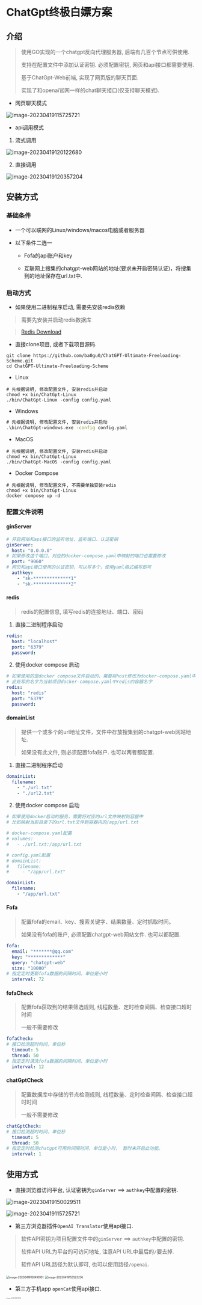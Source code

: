 # ChatGpt终极白嫖方案

## 介绍

> 使用GO实现的一个chatgpt反向代理服务器, 后端有几百个节点可供使用.
>
> 支持在配置文件中添加认证密钥. 必须配置密钥, 网页和api接口都需要使用.
>
> 基于ChatGpt-Web前端, 实现了网页版的聊天页面.
>
> 实现了和openai官网一样的chat聊天接口(仅支持聊天模式).

* 网页聊天模式

![image-20230419115725721](./images/202304191157769.png)

* api调用模式

1. 流式调用

![image-20230419120122680](./images/202304191201701.png)

2. 直接调用

![image-20230419120357204](./images/202304191203250.png)


## 安装方式

### 基础条件

* 一个可以联网的Linux/windows/macos电脑或者服务器

* 以下条件二选一
  * Fofa的api账户和key

  * 互联网上搜集的chatgpt-web网站的地址(要求未开启密码认证)，将搜集到的地址保存在url.txt中.

### 启动方式

* 如果使用二进制程序启动, 需要先安装redis依赖

> 需要先安装并启动redis数据库

> [Redis Download](https://redis.io/download/)

* 直接clone项目, 或者下载项目源码.

```shell
git clone https://github.com/ba0gu0/ChatGPT-Ultimate-Freeloading-Scheme.git
cd ChatGPT-Ultimate-Freeloading-Scheme
```

* Linux

```shell
# 先根据说明, 修改配置文件, 安装redis并启动
chmod +x bin/ChatGpt-Linux
./bin/ChatGpt-Linux -config config.yaml
```

* Windows

```cmd
# 先根据说明, 修改配置文件, 安装redis并启动
.\bin\ChatGpt-windows.exe -config config.yaml
```

* MacOS

```shell
# 先根据说明, 修改配置文件, 安装redis并启动
chmod +x bin/ChatGpt-Linux
./bin/ChatGpt-MacOS -config config.yaml
```

* Docker Compose

```shell
# 先根据说明, 修改配置文件, 不需要单独安装redis
chmod +x bin/ChatGpt-Linux
docker compose up -d
```

### 配置文件说明

#### ginServer

```yaml
# 开启网站和api接口的监听地址、监听端口、认证密钥
ginServer:
  host: "0.0.0.0"
# 如果修改这个端口，对应的docker-compose.yaml中映射的端口也需要修改
  port: "9060"
# 网页和api接口使用的认证密钥，可以写多个，使用yaml格式编写即可
  authkey:
    - "sk-**************1"
    - "sk-**************2"
```

#### redis

> redis的配置信息, 填写redis的连接地址、端口、密码

1. 直接二进制程序启动

```yaml
redis:
  host: "localhost"
  port: "6379"
  password:
```

2. 使用docker compose 启动

```yaml
# 如果使用的是docker compose文件启动的，需要将host修改为docker-compose.yaml中redis的容器名字
# 此处写的名字为当前项目docker-compose.yaml中redis的容器名字
redis:
  host: "redis"
  port: "6379"
  password:
```

#### domainList

> 提供一个或多个的url地址文件，文件中存放搜集到的chatgpt-web网站地址.
>
> 如果没有此文件, 则必须配置fofa账户. 也可以两者都配置.

1. 直接二进制程序启动

```yaml
domainList:
  filename:
    - "./url.txt"
    - "./url2.txt"
```

2. 使用docker compose 启动

```yaml
# 如果使用docker启动的服务，需要将对应的url文件映射到容器中
# 比如映射当前目录下的url.txt文件到容器内的/app/url.txt

# docker-compose.yaml配置
# volumes:
#   - ./url.txt:/app/url.txt

# config.yaml配置
# domainList:
#   filename:
#     - "/app/url.txt"

domainList:
  filename:
    - "/app/url.txt"
```

#### Fofa

> 配置fofa的email、key、搜索关键字、结果数量、定时抓取时间。
>
> 如果没有fofa的账户, 必须配置chatgpt-web网站文件. 也可以都配置.

```yaml
fofa:
  email: "*******@qq.com"
  key: "*************"
  query: "chatgpt-web"
  size: "10000"
# 指定定时更新fofa数据的间隔时间，单位是小时
  interval: 72
```

#### fofaCheck

> 配置fofa获取到的结果筛选规则, 线程数量、定时检查间隔、检查接口超时时间
>
> 一般不需要修改

```yaml
fofaCheck:
# 接口检测超时时间，单位秒
  timeout: 5
  thread: 50
# 指定定时清洗fofa数据的间隔时间，单位是小时
  interval: 12
```

#### chatGptCheck

> 配置数据库中存储的节点检测规则, 线程数量、定时检查间隔、检查接口超时时间
>
> 一般不需要修改

```yaml
chatGptCheck:
# 接口检测超时时间，单位秒
  timeout: 5
  thread: 50
# 指定定时检测chatgpt可用的间隔时间，单位是小时， 暂时未开启此功能。
  interval: 1
```

## 使用方式

* 直接浏览器访问平台, 认证密钥为`ginServer` ==> `authkey`中配置的密钥.

![image-20230419150029511](./images/202304191500567.png)

![image-20230419115725721](./images/202304191157769.png)

* 第三方浏览器插件`OpenAI Translator`使用api接口.

> 软件API密钥为项目配置文件中的`ginServer` ==> `authkey`中配置的密钥.
>
> 软件API URL为平台的可访问地址, 注意API URL中最后的`/`要去掉. 
>
> 软件API URL路径为默认即可, 也可以使用路径`/openai`.

<img src="./images/202304191504991.png" alt="image-20230419150410951" style="zoom:50%;" />

<img src="./images/image-20230419153523236.png" alt="image-20230419153523236" style="zoom:50%;" />

* 第三方手机app `openCat`使用api接口.

<img src="./images/202304191531804.png" alt="image-20230419153141762" style="zoom: 20%;" />

